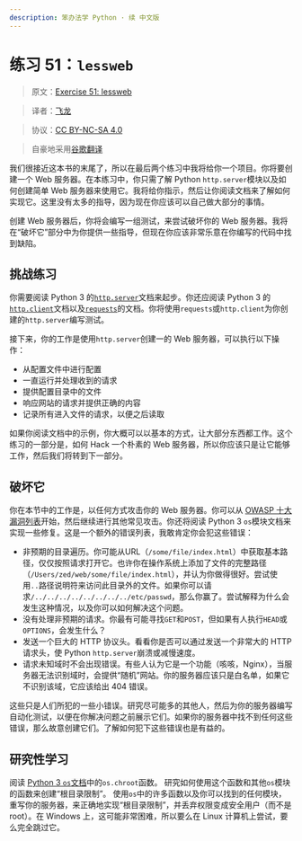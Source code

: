 ```yaml
---
description: 笨办法学 Python · 续 中文版
---
```


# 练习 51：`lessweb`

> 原文：[Exercise 51: lessweb](https://learncodethehardway.org/more-python-book/ex51.html)

> 译者：[飞龙](https://github.com/wizardforcel)

> 协议：[CC BY-NC-SA 4.0](http://creativecommons.org/licenses/by-nc-sa/4.0/)

> 自豪地采用[谷歌翻译](https://translate.google.cn/)

我们很接近这本书的末尾了，所以在最后两个练习中我将给你一个项目。你将要创建一个 Web 服务器。在本练习中，你只需了解 Python `http.server`模块以及如何创建简单 Web 服务器来使用它。我将给你指示，然后让你阅读文档来了解如何实现它。这里没有太多的指导，因为现在你应该可以自己做大部分的事情。

创建 Web 服务器后，你将会编写一组测试，来尝试破坏你的 Web 服务器。我将在“破坏它”部分中为你提供一些指导，但现在你应该非常乐意在你编写的代码中找到缺陷。

## 挑战练习

你需要阅读 Python 3 的[`http.server`](https://docs.python.org/3/library/http.server.html)文档来起步。你还应阅读 Python 3 的[`http.client`](https://docs.python.org/3/library/http.client.html)文档以及[`requests`](http://docs.python-requests.org/en/master/)的文档。你将使用`requests`或`http.client`为你创建的`http.server`编写测试。

接下来，你的工作是使用`http.server`创建一的 Web 服务器，可以执行以下操作：

+   从配置文件中进行配置
+   一直运行并处理收到的请求
+   提供配置目录中的文件
+   响应网站的请求并提供正确的内容
+   记录所有进入文件的请求，以便之后读取

如果你阅读文档中的示例，你大概可以以基本的方式，让大部分东西都工作。这个练习的一部分是，如何 Hack 一个朴素的 Web 服务器，所以你应该只是让它能够工作，然后我们将转到下一部分。

## 破坏它

你在本节中的工作是，以任何方式攻击你的 Web 服务器。你可以从 [OWASP 十大漏洞列表](https://www.owasp.org/index.php/Category:OWASP_Top_Ten_Project)开始，然后继续进行其他常见攻击。你还将阅读 Python 3 `os`模块文档来实现一些修复。这是一个额外的错误列表，我敢肯定你会犯这些错误：

+   非预期的目录遍历。你可能从URL（`/some/file/index.html`）中获取基本路径，仅仅按照请求打开它。也许你在操作系统上添加了文件的完整路径（`/Users/zed/web/some/file/index.html`），并认为你做得很好。尝试使用`..`路径说明符来访问此目录外的文件。如果你可以请求`/../../../../../../../../etc/passwd`，那么你赢了。尝试解释为什么会发生这种情况，以及你可以如何解决这个问题。
+   没有处理非预期的请求。你最有可能寻找`GET`和`POST`，但如果有人执行`HEAD`或`OPTIONS`，会发生什么？
+   发送一个巨大的 HTTP 协议头。看看你是否可以通过发送一个非常大的 HTTP 请求头，使 Python `http.server`崩溃或减慢速度。
+   请求未知域时不会出现错误。有些人认为它是一个功能（咳咳，Nginx），当服务器无法识别域时，会提供“随机”网站。你的服务器应该只是白名单，如果它不识别该域，它应该给出 404 错误。

这些只是人们所犯的一些小错误。研究尽可能多的其他人，然后为你的服务器编写自动化测试，以便在你解决问题之前展示它们。如果你的服务器中找不到任何这些错误，那么故意创建它们。了解如何犯下这些错误也是有益的。

## 研究性学习

阅读 [Python 3 `os`文档](https://docs.python.org/3/library/os.html)中的`os.chroot`函数。
研究如何使用这个函数和其他`os`模块的函数来创建“根目录限制”。
使用`os`中的许多函数以及你可以找到的任何模块，重写你的服务器，来正确地实现“根目录限制”，并丢弃权限变成安全用户（而不是 root）。在 Windows 上，这可能非常困难，所以要么在 Linux 计算机上尝试，要么完全跳过它。
